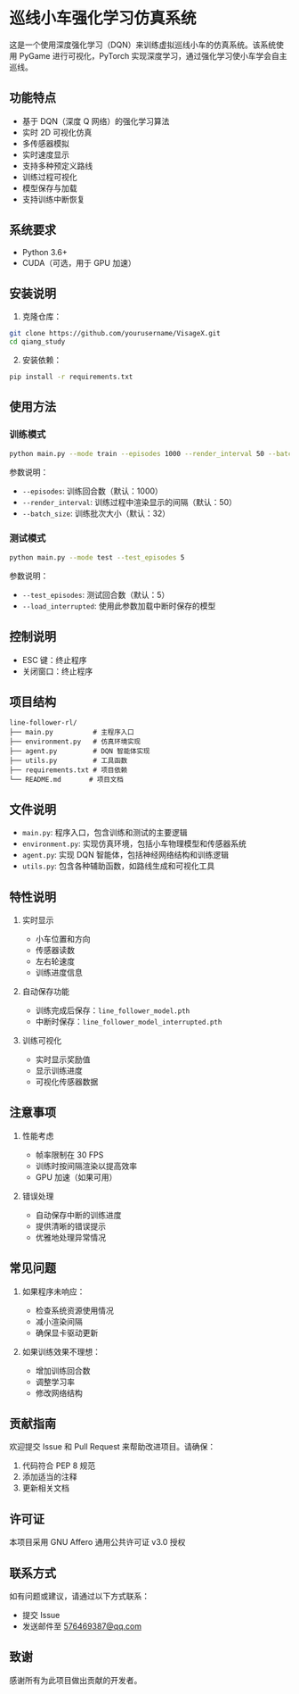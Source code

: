 # 巡线小车强化学习仿真系统

这是一个使用深度强化学习（DQN）来训练虚拟巡线小车的仿真系统。该系统使用 PyGame 进行可视化，PyTorch 实现深度学习，通过强化学习使小车学会自主巡线。

## 功能特点

- 基于 DQN（深度 Q 网络）的强化学习算法
- 实时 2D 可视化仿真
- 多传感器模拟
- 实时速度显示
- 支持多种预定义路线
- 训练过程可视化
- 模型保存与加载
- 支持训练中断恢复

## 系统要求

- Python 3.6+
- CUDA（可选，用于 GPU 加速）

## 安装说明

1. 克隆仓库：
```bash
git clone https://github.com/yourusername/VisageX.git
cd qiang_study
```

2. 安装依赖：
```bash
pip install -r requirements.txt
```

## 使用方法

### 训练模式

```bash
python main.py --mode train --episodes 1000 --render_interval 50 --batch_size 32
```

参数说明：
- `--episodes`: 训练回合数（默认：1000）
- `--render_interval`: 训练过程中渲染显示的间隔（默认：50）
- `--batch_size`: 训练批次大小（默认：32）

### 测试模式

```bash
python main.py --mode test --test_episodes 5
```

参数说明：
- `--test_episodes`: 测试回合数（默认：5）
- `--load_interrupted`: 使用此参数加载中断时保存的模型

## 控制说明

- ESC 键：终止程序
- 关闭窗口：终止程序

## 项目结构

```
line-follower-rl/
├── main.py          # 主程序入口
├── environment.py   # 仿真环境实现
├── agent.py         # DQN 智能体实现
├── utils.py         # 工具函数
├── requirements.txt # 项目依赖
└── README.md       # 项目文档
```

## 文件说明

- `main.py`: 程序入口，包含训练和测试的主要逻辑
- `environment.py`: 实现仿真环境，包括小车物理模型和传感器系统
- `agent.py`: 实现 DQN 智能体，包括神经网络结构和训练逻辑
- `utils.py`: 包含各种辅助函数，如路线生成和可视化工具

## 特性说明

1. 实时显示
   - 小车位置和方向
   - 传感器读数
   - 左右轮速度
   - 训练进度信息

2. 自动保存功能
   - 训练完成后保存：`line_follower_model.pth`
   - 中断时保存：`line_follower_model_interrupted.pth`

3. 训练可视化
   - 实时显示奖励值
   - 显示训练进度
   - 可视化传感器数据

## 注意事项

1. 性能考虑
   - 帧率限制在 30 FPS
   - 训练时按间隔渲染以提高效率
   - GPU 加速（如果可用）

2. 错误处理
   - 自动保存中断的训练进度
   - 提供清晰的错误提示
   - 优雅地处理异常情况

## 常见问题

1. 如果程序未响应：
   - 检查系统资源使用情况
   - 减小渲染间隔
   - 确保显卡驱动更新

2. 如果训练效果不理想：
   - 增加训练回合数
   - 调整学习率
   - 修改网络结构

## 贡献指南

欢迎提交 Issue 和 Pull Request 来帮助改进项目。请确保：
1. 代码符合 PEP 8 规范
2. 添加适当的注释
3. 更新相关文档

## 许可证

本项目采用 GNU Affero 通用公共许可证 v3.0 授权

## 联系方式

如有问题或建议，请通过以下方式联系：
- 提交 Issue
- 发送邮件至 576469387@qq.com

## 致谢

感谢所有为此项目做出贡献的开发者。
